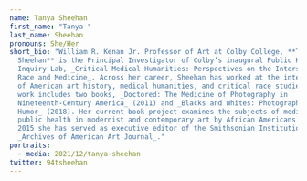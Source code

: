 ```yaml
---
name: Tanya Sheehan
first_name: "Tanya "
last_name: Sheehan
pronouns: She/Her
short_bio: "William R. Kenan Jr. Professor of Art at Colby College, **Tanya
  Sheehan** is the Principal Investigator of Colby’s inaugural Public Humanistic
  Inquiry Lab, _Critical Medical Humanities: Perspectives on the Intersection of
  Race and Medicine_. Across her career, Sheehan has worked at the intersection
  of American art history, medical humanities, and critical race studies. This
  work includes two books, _Doctored: The Medicine of Photography in
  Nineteenth-Century America_ (2011) and _Blacks and Whites: Photography, Race,
  Humor_ (2018). Her current book project examines the subjects of medicine and
  public health in modernist and contemporary art by African Americans. Since
  2015 she has served as executive editor of the Smithsonian Institution’s
  _Archives of American Art Journal_."
portraits:
  - media: 2021/12/tanya-sheehan
twitter: 94tsheehan
---
```

